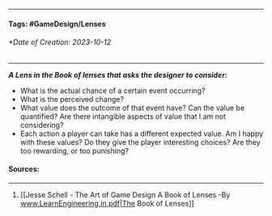 __________________________________________________________________________
#### **Tags:** #GameDesign/Lenses  
###### *Date of Creation: 2023-10-12
__________________________________________________________________________

***A Lens in the Book of lenses that asks the designer to consider:***
- What is the actual chance of a certain event occurring?
- What is the perceived change?
- What value does the outcome of that event have? Can the value be quantified? Are there intangible aspects of value that I am not considering?
- Each action a player can take has a different expected value. Am I happy with these values? Do they give the player interesting choices? Are they too rewarding, or too punishing?
#### Sources:
__________________________________________________________________________
1. [[Jesse Schell - The Art of Game Design A Book of Lenses -By www.LearnEngineering.in.pdf|The Book of Lenses]]
